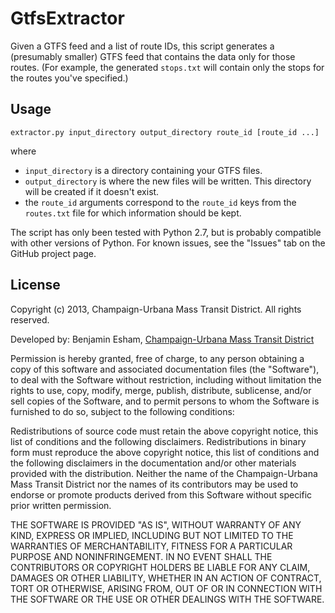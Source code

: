 # GtfsExtractor

Given a GTFS feed and a list of route IDs, this script generates a (presumably smaller) GTFS feed that contains the data only for those routes. (For example, the generated `stops.txt` will contain only the stops for the routes you've specified.)

## Usage

`extractor.py input_directory output_directory route_id [route_id ...]`

where

* `input_directory` is a directory containing your GTFS files.
* `output_directory` is where the new files will be written. This directory will be created if it doesn't exist.
* the `route_id` arguments correspond to the `route_id` keys from the `routes.txt` file for which information should be kept.

The script has only been tested with Python 2.7, but is probably compatible with other versions of Python. For known issues, see the "Issues" tab on the GitHub project page.

## License

Copyright (c) 2013, Champaign-Urbana Mass Transit District. All rights reserved.

Developed by: Benjamin Esham, [Champaign-Urbana Mass Transit District](http://www.cumtd.com)

Permission is hereby granted, free of charge, to any person obtaining a copy of
this software and associated documentation files (the "Software"), to deal with
the Software without restriction, including without limitation the rights to
use, copy, modify, merge, publish, distribute, sublicense, and/or sell copies of
the Software, and to permit persons to whom the Software is furnished to do so,
subject to the following conditions:

Redistributions of source code must retain the above copyright notice, this
list of conditions and the following disclaimers.  Redistributions in binary
form must reproduce the above copyright notice, this list of conditions and the
following disclaimers in the documentation and/or other materials provided with
the distribution.  Neither the name of the Champaign-Urbana Mass Transit
District nor the names of its contributors may be used to endorse or promote
products derived from this Software without specific prior written permission.

THE SOFTWARE IS PROVIDED "AS IS", WITHOUT WARRANTY OF ANY KIND, EXPRESS OR
IMPLIED, INCLUDING BUT NOT LIMITED TO THE WARRANTIES OF MERCHANTABILITY, FITNESS
FOR A PARTICULAR PURPOSE AND NONINFRINGEMENT. IN NO EVENT SHALL THE CONTRIBUTORS
OR COPYRIGHT HOLDERS BE LIABLE FOR ANY CLAIM, DAMAGES OR OTHER LIABILITY,
WHETHER IN AN ACTION OF CONTRACT, TORT OR OTHERWISE, ARISING FROM, OUT OF OR IN
CONNECTION WITH THE SOFTWARE OR THE USE OR OTHER DEALINGS WITH THE SOFTWARE.
